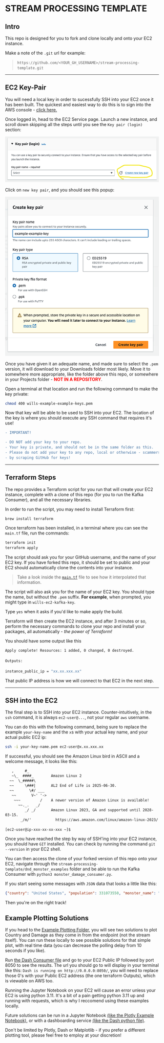 
# STREAM PROCESSING TEMPLATE

## Intro

This repo is designed for you to fork and clone locally and onto your EC2 instance.

Make a note of the `.git` url for example:

> `https://github.com/<YOUR_GH_USERNAME>/stream-processing-template.git`

___

## EC2 Key-Pair

You will need a local key in order to sucessfully SSH into your EC2 once it has been built. The quickest and easiest way to do this is to sign into the AWS console - [click here.](console.aws.amazon.com/console)

Once logged in, head to the EC2 Service page. Launch a new instance, and scroll down skipping all the steps until you see the `Key pair (login)` section:

![key pair](./assets/create_key_pair.png)

Click on `new key pair`, and you should see this popup:

![key pair type](./assets/create_key_2.png)

Once you have given it an adequate name, and made sure to select the `.pem` version, it will download to your Downloads folder most likely. Move it to somewhere more appropriate, like the folder above this repo, or somewhere in your Projects folder - <span style="color:red">**NOT IN A REPOSITORY**</span>.

Open a terminal at that location and run the following command to make the key private:

``` bash
chmod 400 wills-example-example-keys.pem
```

Now that key will be able to be used to SSH into your EC2. The location of the key is where you should execute any SSH command that requires it's use!

```diff
- IMPORTANT!

```

``` diff
- DO NOT add your key to your repo. 
- Your key is private, and should not be in the same folder as this. 
- Please do not add your key to any repo, local or otherwise - scammers and hackers can rack up thousands 
- by scraping GitHub for keys!
```
___

## Terraform Steps

The repo provides a Terraform script for you run that will create your EC2 instance, complete with a clone of this repo (for you to run the Kafka Consumer), and all the necessary libraries.

In order to run the script, you may need to install Terraform first:
``` bash
brew install terraform
```

Once terraform has been installed, in a terminal where you can see the `main.tf` file, run the commands:
``` bash
terraform init
terraform apply
```

The script should ask you for your GitHub username, and the name of your EC2 key. If you have forked this repo, it should be set to public and your EC2 should automatically clone the contents into your instance.

> Take a look inside the [`main.tf`](./main.tf) file to see how it interpolated that information.

The script will also ask you for the name of your EC2 key. You should type the name, but without the `.pem` suffix. **For example**, when prompted, you might type in `wills-ec2-kafka-key`.

Type `yes` when it asks if you'd like to make apply the build.

Terraform will then create the EC2 instance, and after 3 minutes or so, perform the necessary commands to clone your repo and install your packages, all automatically - *the power of Terraform!*

You should have some output like this

``` bash
Apply complete! Resources: 1 added, 0 changed, 0 destroyed.

Outputs:

instance_public_ip = "xx.xx.xxx.xx"
```

That public IP address is how we will connect to that EC2 in the next step.

---

## SSH into the EC2

The final step is to SSH into your EC2 instance. Counter-intuitively, in the `ssh` command, it is always `ec2-user@...`, not your regular `aws` username.

You can do this with the following command, being sure to replace the example `your-key-name` and the `x`s with your actual key name, and your actual public EC2 ip:

``` bash
ssh -i your-key-name.pem ec2-user@x.xx.xxx.xx

```

If successful, you should see the Amazon Linux bird in ASCII and a welcome message, it looks like this:

``` 
   ,     #_
   ~\_  ####_        Amazon Linux 2
  ~~  \_#####\
  ~~     \###|       AL2 End of Life is 2025-06-30.
  ~~       \#/ ___
   ~~       V~' '->
    ~~~         /    A newer version of Amazon Linux is available!
      ~~._.   _/
         _/ _/       Amazon Linux 2023, GA and supported until 2028-03-15.
       _/m/'           https://aws.amazon.com/linux/amazon-linux-2023/

[ec2-user@ip-xxx-xx-xx-xxx ~]$ 
```

Once you have reached the step by way of SSH'ing into your EC2 instance, you should have `GIT` installed. You can check by running the command `git --version` in your EC2 shell.

You can then access the clone of your forked version of this repo onto your EC2, navigate through the `stream-processing-template/dnd_monster_examples` folder and be able to run the Kafka Consumer with `python3 monster_damage_consumer.py`.

If you start seeing some messages with `JSON` data that looks a little like this:

``` json
{"country": "United States", "population": 331073550, "monster_name": "GIANT-VULTURE", "damage": 90000, "updated_population": 330983550, "percent_loss": 0.108, "ts": "2023-10-03 14:53:14.488663"}
```

Then you're on the right track!

## Example Plotting Solutions

If you head to the [Example Plotting Folder](./example_plotting/), you will see two solutions to plot Country and Damage as they come in from the endpoint (not the stream itself). You can run these locally to see possible solutions for that simple plot, with real time data (you can decrease the polling delay from 10 seconds if you like).

Run [the Dash Consumer file](./example_plotting/dash_consumer.py) and go to your EC2 Public IP followed by port 8050 to see the results. The url you should go to will display in your terminal like this: `Dash is running on http://0.0.0.0:8050/`, you will need to replace those 0's with your Public EC2 address (the one terraform Outputs), which is viewable on AWS too.

Running the Jupyter Notebook on your EC2 will cause an error unless your EC2 is using python 3.11. It's a bit of a pain getting python 3.11 up and running with requests, which is why I reccomend using these examples locally.

Future solutions can be run in a Jupyter Notebook [(like the Plotly Example Notebook)](./example_plotting/plotly_express.ipynb), or with a dashboarding service [(like the Dash python file)](./example_plotting/dash_local_example.py).

Don't be limited by Plotly, Dash or Matplotlib - if you prefer a different plotting tool, please feel free to employ at your discretion!